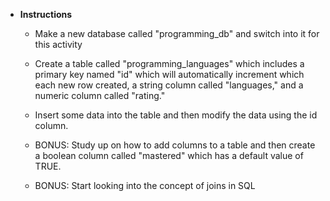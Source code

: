* **Instructions**

	* Make a new database called "programming_db" and switch into it for this activity

	* Create a table called "programming_languages" which includes a primary key named "id" which will automatically increment which each new row created, a string column called "languages," and a numeric column called "rating."

	* Insert some data into the table and then modify the data using the id column.

	* BONUS: Study up on how to add columns to a table and then create a boolean column called "mastered" which has a default value of TRUE.

	* BONUS: Start looking into the concept of joins in SQL